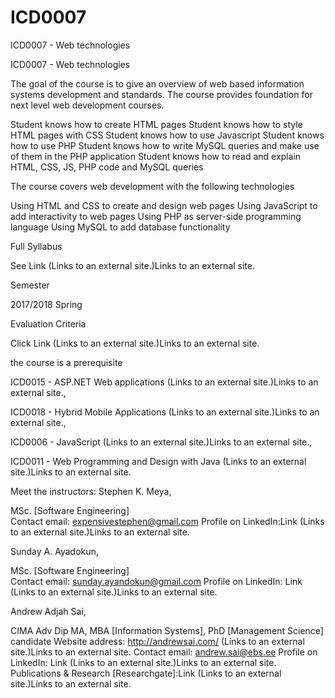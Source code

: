 # ICD0007
ICD0007 - Web technologies

ICD0007 - Web technologies
 

The goal of the course is to give an overview of web based information systems development and standards. The course provides foundation for next level web development courses.

 

Student knows how to create HTML pages
Student knows how to style HTML pages with CSS
Student knows how to use Javascript
Student knows how to use PHP
Student knows how to write MySQL queries and make use of them in the PHP application
Student knows how to read and explain HTML, CSS, JS, PHP code and MySQL queries
 

The course covers web development with the following technologies

Using HTML and CSS to create and design web pages
Using JavaScript to add interactivity to web pages
Using PHP as server-side programming language
Using MySQL to add database functionality
 

Full Syllabus

See Link (Links to an external site.)Links to an external site.

Semester

2017/2018  Spring

Evaluation Criteria

Click Link (Links to an external site.)Links to an external site.

the course is a prerequisite

ICD0015 - ASP.NET Web applications (Links to an external site.)Links to an external site.,

ICD0018 - Hybrid Mobile Applications (Links to an external site.)Links to an external site.,

ICD0006 - JavaScript (Links to an external site.)Links to an external site.,

ICD0011 - Web Programming and Design with Java (Links to an external site.)Links to an external site.

Meet the instructors:
Stephen K. Meya, 

MSc. [Software Engineering]   
Contact email:  expensivestephen@gmail.com 
Profile on LinkedIn:Link (Links to an external site.)Links to an external site.
 

Sunday A. Ayadokun, 

MSc. [Software Engineering]   
Contact email:  sunday.ayandokun@gmail.com 
Profile on LinkedIn: Link (Links to an external site.)Links to an external site.
 

Andrew Adjah Sai,

CIMA Adv Dip MA, MBA [Information Systems], PhD [Management Science] candidate 
Website address: http://andrewsai.com/ (Links to an external site.)Links to an external site. 
Contact email: andrew.sai@ebs.ee
Profile on LinkedIn: Link (Links to an external site.)Links to an external site.
Publications & Research [Researchgate]:Link (Links to an external site.)Links to an external site.
